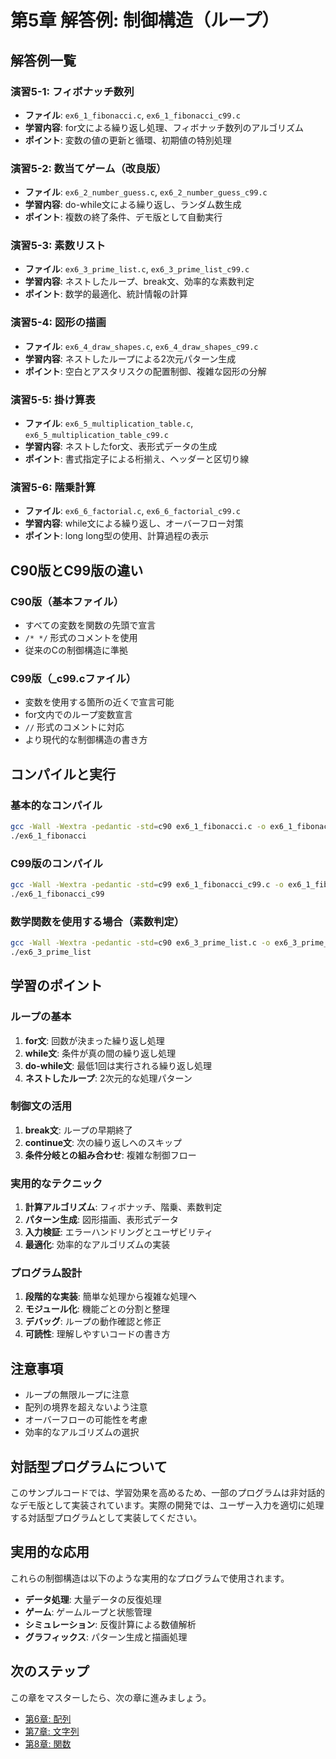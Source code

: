 # 第5章 解答例: 制御構造（ループ）

## 解答例一覧

### 演習5-1: フィボナッチ数列
- **ファイル**: `ex6_1_fibonacci.c`, `ex6_1_fibonacci_c99.c`
- **学習内容**: for文による繰り返し処理、フィボナッチ数列のアルゴリズム
- **ポイント**: 変数の値の更新と循環、初期値の特別処理

### 演習5-2: 数当てゲーム（改良版）
- **ファイル**: `ex6_2_number_guess.c`, `ex6_2_number_guess_c99.c`
- **学習内容**: do-while文による繰り返し、ランダム数生成
- **ポイント**: 複数の終了条件、デモ版として自動実行

### 演習5-3: 素数リスト
- **ファイル**: `ex6_3_prime_list.c`, `ex6_3_prime_list_c99.c`
- **学習内容**: ネストしたループ、break文、効率的な素数判定
- **ポイント**: 数学的最適化、統計情報の計算

### 演習5-4: 図形の描画
- **ファイル**: `ex6_4_draw_shapes.c`, `ex6_4_draw_shapes_c99.c`
- **学習内容**: ネストしたループによる2次元パターン生成
- **ポイント**: 空白とアスタリスクの配置制御、複雑な図形の分解

### 演習5-5: 掛け算表
- **ファイル**: `ex6_5_multiplication_table.c`, `ex6_5_multiplication_table_c99.c`
- **学習内容**: ネストしたfor文、表形式データの生成
- **ポイント**: 書式指定子による桁揃え、ヘッダーと区切り線

### 演習5-6: 階乗計算
- **ファイル**: `ex6_6_factorial.c`, `ex6_6_factorial_c99.c`
- **学習内容**: while文による繰り返し、オーバーフロー対策
- **ポイント**: long long型の使用、計算過程の表示

## C90版とC99版の違い

### C90版（基本ファイル）
- すべての変数を関数の先頭で宣言
- `/* */` 形式のコメントを使用
- 従来のCの制御構造に準拠

### C99版（_c99.cファイル）
- 変数を使用する箇所の近くで宣言可能
- for文内でのループ変数宣言
- `//` 形式のコメントに対応
- より現代的な制御構造の書き方

## コンパイルと実行

### 基本的なコンパイル
```bash
gcc -Wall -Wextra -pedantic -std=c90 ex6_1_fibonacci.c -o ex6_1_fibonacci
./ex6_1_fibonacci
```

### C99版のコンパイル
```bash
gcc -Wall -Wextra -pedantic -std=c99 ex6_1_fibonacci_c99.c -o ex6_1_fibonacci_c99
./ex6_1_fibonacci_c99
```

### 数学関数を使用する場合（素数判定）
```bash
gcc -Wall -Wextra -pedantic -std=c90 ex6_3_prime_list.c -o ex6_3_prime_list -lm
./ex6_3_prime_list
```

## 学習のポイント

### ループの基本
1. **for文**: 回数が決まった繰り返し処理
2. **while文**: 条件が真の間の繰り返し処理
3. **do-while文**: 最低1回は実行される繰り返し処理
4. **ネストしたループ**: 2次元的な処理パターン

### 制御文の活用
1. **break文**: ループの早期終了
2. **continue文**: 次の繰り返しへのスキップ
3. **条件分岐との組み合わせ**: 複雑な制御フロー

### 実用的なテクニック
1. **計算アルゴリズム**: フィボナッチ、階乗、素数判定
2. **パターン生成**: 図形描画、表形式データ
3. **入力検証**: エラーハンドリングとユーザビリティ
4. **最適化**: 効率的なアルゴリズムの実装

### プログラム設計
1. **段階的な実装**: 簡単な処理から複雑な処理へ
2. **モジュール化**: 機能ごとの分割と整理
3. **デバッグ**: ループの動作確認と修正
4. **可読性**: 理解しやすいコードの書き方

## 注意事項

- ループの無限ループに注意
- 配列の境界を超えないよう注意
- オーバーフローの可能性を考慮
- 効率的なアルゴリズムの選択

## 対話型プログラムについて

このサンプルコードでは、学習効果を高めるため、一部のプログラムは非対話的なデモ版として実装されています。実際の開発では、ユーザー入力を適切に処理する対話型プログラムとして実装してください。

## 実用的な応用

これらの制御構造は以下のような実用的なプログラムで使用されます。

- **データ処理**: 大量データの反復処理
- **ゲーム**: ゲームループと状態管理
- **シミュレーション**: 反復計算による数値解析
- **グラフィックス**: パターン生成と描画処理

## 次のステップ

この章をマスターしたら、次の章に進みましょう。
- [第6章: 配列](../arrays/)
- [第7章: 文字列](../strings/)
- [第8章: 関数](../functions/)